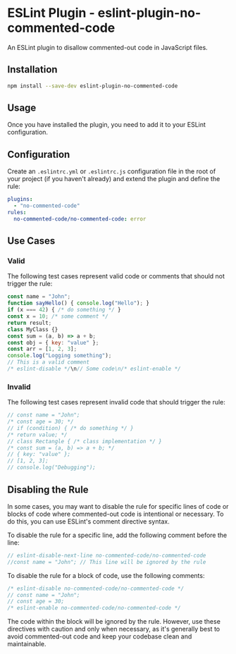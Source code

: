 # ESLint Plugin - eslint-plugin-no-commented-code

An ESLint plugin to disallow commented-out code in JavaScript files.

## Installation

```bash
npm install --save-dev eslint-plugin-no-commented-code
```

## Usage
Once you have installed the plugin, you need to add it to your ESLint configuration.

## Configuration
Create an `.eslintrc.yml` or `.eslintrc.js` configuration file in the root of your project (if you haven't already) and extend the plugin and define the rule:

```yaml
plugins:
  - "no-commented-code"
rules:
  no-commented-code/no-commented-code: error
```

## Use Cases

### Valid

The following test cases represent valid code or comments that should not trigger the rule:

```javascript
const name = "John";
function sayHello() { console.log("Hello"); }
if (x === 42) { /* do something */ }
const x = 10; /* some comment */
return result;
class MyClass {}
const sum = (a, b) => a + b;
const obj = { key: "value" };
const arr = [1, 2, 3];
console.log("Logging something");
// This is a valid comment
/* eslint-disable */\n// Some code\n/* eslint-enable */
```

### Invalid

The following test cases represent invalid code that should trigger the rule:

```javascript
// const name = "John";
/* const age = 30; */
// if (condition) { /* do something */ }
/* return value; */
// class Rectangle { /* class implementation */ }
/* const sum = (a, b) => a + b; */
// { key: "value" };
// [1, 2, 3];
// console.log("Debugging");
```

## Disabling the Rule
In some cases, you may want to disable the rule for specific lines of code or blocks of code where commented-out code is intentional or necessary. To do this, you can use ESLint's comment directive syntax.

To disable the rule for a specific line, add the following comment before the line:

```javascript
// eslint-disable-next-line no-commented-code/no-commented-code
//const name = "John"; // This line will be ignored by the rule
```

To disable the rule for a block of code, use the following comments:
```javascript
/* eslint-disable no-commented-code/no-commented-code */
// const name = "John";
// const age = 30;
/* eslint-enable no-commented-code/no-commented-code */
```

The code within the block will be ignored by the rule. However, use these directives with caution and only when necessary, as it's generally best to avoid commented-out code and keep your codebase clean and maintainable.
